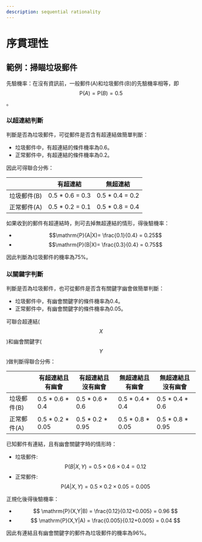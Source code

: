 ```yaml
---
description: sequential rationality
---
```


# 序貫理性

## 範例：掃瞄垃圾郵件

先驗機率：在沒有資訊前，一般郵件(A)和垃圾郵件(B)的先驗機率相等，即$$\mathrm{P}(A)=\mathrm{P}(B)=0.5$$。

### 以超連結判斷

判斷是否為垃圾郵件，可從郵件是否含有超連結做簡單判斷：

* 垃圾郵件中，有超連結的條件機率為0.6。
* 正常郵件中，有超連結的條件機率為0.2。

因此可得聯合分佈：

|         | 有超連結             | 無超連結        |
| ------- | ---------------- | ---------------- |
| 垃圾郵件(B) | 0.5 \* 0.6 = 0.3 | 0.5 \* 0.4 = 0.2 |
| 正常郵件(A) | 0.5 \* 0.2 = 0.1 | 0.5 \* 0.8 = 0.4 |

如果收到的郵件有超連結時，則可去掉無超連結的情形，得後驗機率：

* $$\mathrm{P}(A|X)= \frac{0.1}{0.4} = 0.25$$
* $$\mathrm{P}(B|X)= \frac{0.3}{0.4} = 0.75$$

因此判斷為垃圾郵件的機率為75%。

### 以關鍵字判斷

判斷是否為垃圾郵件，也可從郵件是否含有關鍵字幽會做簡單判斷：

* 垃圾郵件中，有幽會關鍵字的條件機率為0.4。
* 正常郵件中，有幽會關鍵字的條件機率為0.05。

可聯合超連結($$X$$)和幽會關鍵字($$Y$$)做判斷得聯合分佈：


|      | 有超連結且有幽會 | 有超連結且沒有幽會 | 無超連結且有幽會 | 無超連結且沒有幽會 |
|----|---------------|-----------------|---------------|-----------------|
| 垃圾郵件(B) | 0.5 \* 0.6 \* 0.4  | 0.5 \* 0.6 \* 0.6  | 0.5 \* 0.4 \* 0.4  | 0.5 \* 0.4 \* 0.6   | 
| 正常郵件(A) | 0.5 \* 0.2 \* 0.05 | 0.5 \* 0.2 \* 0.95 | 0.5 \* 0.8 \* 0.05 | 0.5 \* 0.8 \* 0.95  |



已知郵件有連結，且有幽會關鍵字時的情形時：
* 垃圾郵件: $$ \mathrm{P}(B|X,Y) = 0.5 \times 0.6 \times 0.4 = 0.12 $$
* 正常郵件: $$ \mathrm{P}(A|X,Y) = 0.5 \times 0.2 \times 0.05 = 0.005 $$

正規化後得後驗機率：
* $$ \mathrm{P}(X,Y|B) = \frac{0.12}{0.12+0.005} = 0.96 $$
* $$ \mathrm{P}(X,Y|A) = \frac{0.005}{0.12+0.005} = 0.04 $$

因此有連結且有幽會關鍵字的郵件為垃圾郵件的機率為96%。

